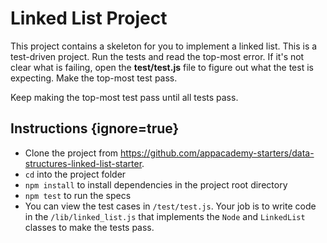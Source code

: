 # Linked List Project

This project contains a skeleton for you to implement a linked list. This is a
test-driven project. Run the tests and read the top-most error. If it's not
clear what is failing, open the **test/test.js** file to figure out what the
test is expecting. Make the top-most test pass.

Keep making the top-most test pass until all tests pass.

## Instructions {ignore=true}

* Clone the project from
  https://github.com/appacademy-starters/data-structures-linked-list-starter.
* `cd` into the project folder
* `npm install` to install dependencies in the project root directory
* `npm test` to run the specs
* You can view the test cases in `/test/test.js`. Your job is to write code in
  the `/lib/linked_list.js` that implements the `Node` and `LinkedList` classes
  to make the tests pass.
